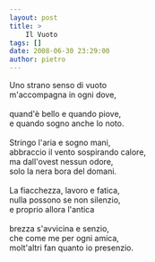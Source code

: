 ```yaml
---
layout: post
title: >
    Il Vuoto
tags: []
date: 2008-06-30 23:29:00
author: pietro
---
```

Uno strano senso di vuoto<br/>m'accompagna in ogni dove,<br/><br/>quand'è bello e quando piove,<br/>e quando sogno anche lo noto.<br/><br/>Stringo l'aria e sogno mani,<br/>abbraccio il vento sospirando calore,<br/>ma dall'ovest nessun odore,<br/>solo la nera bora del domani.<br/><br/>La fiacchezza, lavoro e fatica,<br/>nulla possono se non silenzio,<br/>e proprio allora l'antica<br/><br/>brezza s'avvicina e senzio,<br/>che come me per ogni amica,<br/>molt'altri fan quanto io presenzio.
